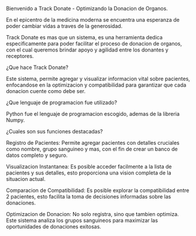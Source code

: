 
Bienvenido a Track Donate - Optimizando la Donacion de Organos.


En el epicentro de la medicina moderna se encuentra una esperanza de poder cambiar vidas a traves de la generosidad.

Track Donate es mas que un sistema, es una herramienta dedica especificamente para poder facilitar el proceso de donacion de organos, con el cual queremos brindar apoyo y agilidad entre los donantes y receptores.


¿Que hace Track Donate?

Este sistema, permite agregar y visualizar informacion vital sobre pacientes, enfocandose en la optimizacion y compatibilidad para garantizar que cada donacion cuente como debe ser.

¿Que lenguaje de programacion fue utilizado?

Python fue el lenguaje de programacion escogido, ademas de la libreria Numpy.


¿Cuales son sus funciones destacadas?


Registro de Pacientes:
Permite agregar pacientes con detalles cruciales como nombre, grupo sanguineo y mas, con el fin de crear un banco de datos completo y seguro.

Visualizacion Instantanea:
Es posible acceder facilmente a la lista de pacientes y sus detalles, esto proporciona una vision completa de la situacion actual.

Comparacion de Compatibilidad:
Es posible explorar la compatibilidad entre 2 pacientes, esto facilita la toma de decisiones informadas sobre las donaciones.

Optimizacion de Donacion:
No solo registra, sino que tambien optimiza. Este sistema analiza los grupos sanguineos para maximizar las oportunidades de donaciones exitosas.
